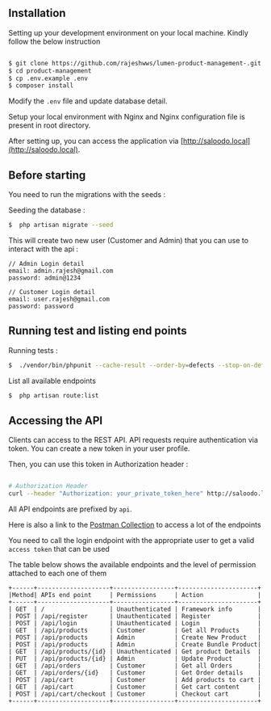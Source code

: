 
## Installation


Setting up your development environment on your local machine. Kindly follow the below instruction 

```bash

$ git clone https://github.com/rajeshwws/lumen-product-management-.git
$ cd product-management
$ cp .env.example .env
$ composer install

```
Modify the `.env` file and update database detail.

Setup your local environment with Nginx and Nginx configuration file is present in root directory. 

After setting up, you can access the application via [http://saloodo.local](http://saloodo.local).


## Before starting
You need to run the migrations with the seeds :

Seeding the database :
```bash
$  php artisan migrate --seed
```

This will create two new user (Customer and Admin) that you can use to interact with the api :
```
// Admin Login detail
email: admin.rajesh@gmail.com
password: admin@1234

// Customer Login detail
email: user.rajesh@gmail.com
password: password
```
## Running test and listing end points

Running tests :
```bash
$  ./vendor/bin/phpunit --cache-result --order-by=defects --stop-on-defect --debug --coverage-text
```

List all available endpoints
```bash
$  php artisan route:list
```

## Accessing the API

Clients can access to the REST API. API requests require authentication via token. You can create a new token in your user profile.

Then, you can use this token in Authorization header :

```bash

# Authorization Header
curl --header "Authorization: your_private_token_here" http://saloodo.local/api/posts
```
All API endpoints are prefixed by ```api```.

Here is also a link to the [Postman Collection](https://www.getpostman.com/collections/df4aa9c47a7522e4e25d) to access a lot of the endpoints

You need to call the login endpoint with the appropriate user to get a valid `access token` that can be used

The table below shows the available endpoints and the level of permission attached to each one of them


```
+------+--------------------+-----------------+----------------------+
|Method| APIs end point     | Permissions     | Action               |
+------+--------------------+-----------------+----------------------+
| GET  | /                  | Unauthenticated | Framework info       |
| POST | /api/register      | Unauthenticated | Register             |
| POST | /api/login         | Unauthenticated | Login                |
| GET  | /api/products      | Customer        | Get all Products     |
| POST | /api/products      | Admin           | Create New Product   |
| POST | /api/products      | Admin           | Create Bundle Product|
| GET  | /api/products/{id} | Unauthenticated | Get product Details  |
| PUT  | /api/products/{id} | Admin           | Update Product       |
| GET  | /api/orders        | Customer        | Get all Orders       |
| GET  | /api/orders/{id}   | Customer        | Get Order details    |
| POST | /api/cart          | Customer        | Add products to cart |
| GET  | /api/cart          | Customer        | Get cart content     |
| POST | /api/cart/checkout | Customer        | Checkout cart        |
+------+--------------------+-----------------+----------------------+
```
